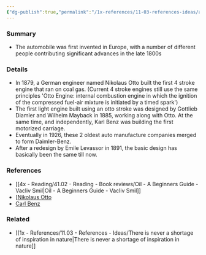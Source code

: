 ```yaml
---
{"dg-publish":true,"permalink":"/1x-references/11-03-references-ideas/a-brief-history-of-the-petrol-engine/","title":"A brief history of the petrol engine","dgShowBacklinks":false}
---
```



### Summary
- The automobile was first invented in Europe, with a number of different people contributing significant advances in the late 1800s

### Details
- In 1879, a German engineer named Nikolaus Otto built the first 4 stroke engine that ran on coal gas. (Current 4 stroke engines still use the same principles 'Otto Engine: internal combustion engine in which the ignition of the compressed fuel-air mixture is initiated by a timed spark')
- The first light engine built using an otto stroke was designed by Gottlieb Diamler and Wilhelm Mayback in 1885, working along with Otto. At the same time, and independently, Karl Benz was building the first motorized carriage.
- Eventually in 1926, these 2 oldest auto manufacture companies merged to form Daimler-Benz.
- After a redesign by Emile Levassor in 1891, the basic design has basically been the same till now.

### References
- [[4x - Reading/41.02 - Reading - Book reviews/Oil - A Beginners Guide - Vacliv Smil\|Oil - A Beginners Guide - Vacliv Smil]]
- [[Nikolaus Otto](https://en.wikipedia.org/wiki/Nicolaus_Otto)
- [Carl Benz](https://en.wikipedia.org/wiki/Carl_Benz)

### Related
- [[1x - References/11.03 - References - Ideas/There is never a shortage of inspiration in nature\|There is never a shortage of inspiration in nature]]
